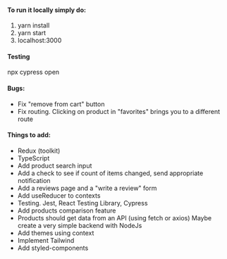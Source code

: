 #### To run it locally simply do:
1. yarn install
2. yarn start
3. localhost:3000


#### Testing
npx cypress open


#### Bugs:
* Fix "remove from cart" button
* Fix routing. Clicking on product in "favorites" brings you to a different route


#### Things to add:
* Redux (toolkit)
* TypeScript
* Add product search input
* Add a check to see if count of items changed, send appropriate notification
* Add a reviews page and a "write a review" form
* Add useReducer to contexts
* Testing. Jest, React Testing Library, Cypress
* Add products comparison feature
* Products should get data from an API (using fetch or axios)
  Maybe create a very simple backend with NodeJs
* Add themes using context
* Implement Tailwind
* Add styled-components
